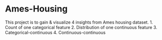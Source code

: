 # Ames-Housing
This project is to gain &amp; visualize 4 insights from Ames housing dataset. 1. Count of one categorical feature 2. Distribution of one continuous feature 3. Categorical-continuous 4. Continuous-continuous
